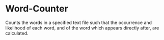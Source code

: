 # Word-Counter
Counts the words in a specified text file such that the occurrence and likelihood of each word, and of the word which appears directly after, are calculated.

